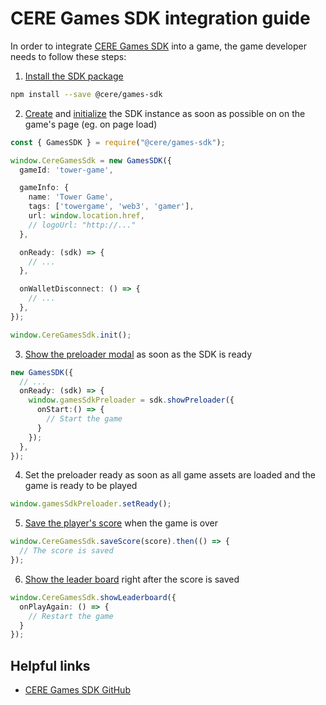 CERE Games SDK integration guide
===

In order to integrate [CERE Games SDK](https://www.npmjs.com/package/@cere/games-sdk) into a game, the game developer needs to follow these steps:
1. [Install the SDK package](https://www.npmjs.com/package/@cere/games-sdk#installation)
```bash
npm install --save @cere/games-sdk
```
2. [Create](https://www.npmjs.com/package/@cere/games-sdk#gamessdk) and [initialize](https://www.npmjs.com/package/@cere/games-sdk#init) the SDK instance as soon as possible on on the game's page (eg. on page load)
```ts
const { GamesSDK } = require("@cere/games-sdk");

window.CereGamesSdk = new GamesSDK({
  gameId: 'tower-game',

  gameInfo: {
    name: 'Tower Game',
    tags: ['towergame', 'web3', 'gamer'],
    url: window.location.href,
    // logoUrl: "http://..."
  },

  onReady: (sdk) => {
    // ...
  },

  onWalletDisconnect: () => {
    // ...
  },
});

window.CereGamesSdk.init();

```
3. [Show the preloader modal](https://www.npmjs.com/package/@cere/games-sdk#showpreloader) as soon as the SDK is ready
```ts
new GamesSDK({
  // ...
  onReady: (sdk) => {
    window.gamesSdkPreloader = sdk.showPreloader({
      onStart:() => {
        // Start the game
      }
    });
  },
});
```
4. Set the preloader ready as soon as all game assets are loaded and the game is ready to be played
```ts
window.gamesSdkPreloader.setReady();
```
5. [Save the player's score](https://www.npmjs.com/package/@cere/games-sdk#savescore) when the game is over
```ts
window.CereGamesSdk.saveScore(score).then(() => {
  // The score is saved
});
```
6. [Show the leader board](https://www.npmjs.com/package/@cere/games-sdk#showpreloader) right after the score is saved
```ts
window.CereGamesSdk.showLeaderboard({
  onPlayAgain: () => {
    // Restart the game
  }
});
```

## Helpful links
- [CERE Games SDK GitHub](https://github.com/cere-io/cere-games-sdk)